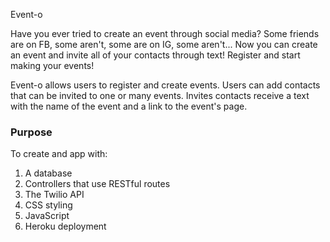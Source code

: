 Event-o

Have you ever tried to create an event through social media?  Some friends are on FB, some aren't, some are on IG, some aren't... Now you can create an event and invite all of your contacts through text! Register and start making your events!

Event-o allows users to register and create events.  Users can add contacts that can be invited to one or many events.  Invites contacts receive a text with the name of the event and a link to the event's page. 

### Purpose

To create and app with:

1. A database
2. Controllers that use RESTful routes
3. The Twilio API
4. CSS styling
5. JavaScript
6. Heroku deployment
